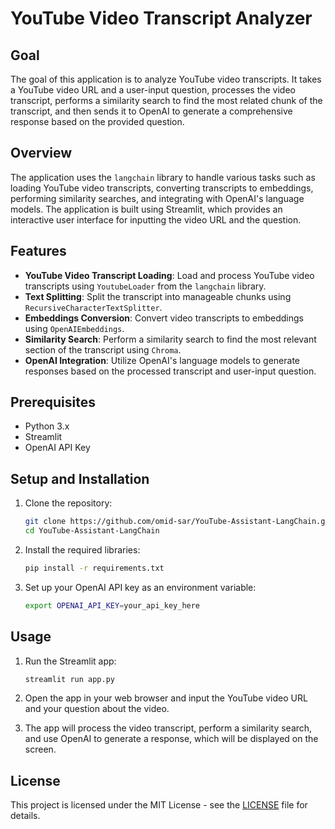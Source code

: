 
# YouTube Video Transcript Analyzer

## Goal

The goal of this application is to analyze YouTube video transcripts. It takes a YouTube video URL and a user-input question, processes the video transcript, performs a similarity search to find the most related chunk of the transcript, and then sends it to OpenAI to generate a comprehensive response based on the provided question.

## Overview

The application uses the `langchain` library to handle various tasks such as loading YouTube video transcripts, converting transcripts to embeddings, performing similarity searches, and integrating with OpenAI's language models. The application is built using Streamlit, which provides an interactive user interface for inputting the video URL and the question.

## Features

- **YouTube Video Transcript Loading**: Load and process YouTube video transcripts using `YoutubeLoader` from the `langchain` library.
- **Text Splitting**: Split the transcript into manageable chunks using `RecursiveCharacterTextSplitter`.
- **Embeddings Conversion**: Convert video transcripts to embeddings using `OpenAIEmbeddings`.
- **Similarity Search**: Perform a similarity search to find the most relevant section of the transcript using `Chroma`.
- **OpenAI Integration**: Utilize OpenAI's language models to generate responses based on the processed transcript and user-input question.

## Prerequisites

- Python 3.x
- Streamlit
- OpenAI API Key

## Setup and Installation

1. Clone the repository:
   ```sh
   git clone https://github.com/omid-sar/YouTube-Assistant-LangChain.git
   cd YouTube-Assistant-LangChain
   ```

2. Install the required libraries:
   ```sh
   pip install -r requirements.txt
   ```

3. Set up your OpenAI API key as an environment variable:
   ```sh
   export OPENAI_API_KEY=your_api_key_here
   ```

## Usage

1. Run the Streamlit app:
   ```sh
   streamlit run app.py
   ```

2. Open the app in your web browser and input the YouTube video URL and your question about the video.

3. The app will process the video transcript, perform a similarity search, and use OpenAI to generate a response, which will be displayed on the screen.


## License

This project is licensed under the MIT License - see the [LICENSE](https://github.com/git/git-scm.com/blob/main/MIT-LICENSE.txt) file for details.
```

